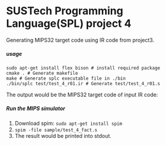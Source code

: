 # SUSTech Programming Language(SPL) project 4

Generating MIPS32 target code using IR code from project3.



##### usage

```shell
sudo apt-get install flex bison # install required package
cmake . # Generate makefile
make # Generate splc executable file in ./bin
./bin/splc test/test_4_r01.ir # Generate test/test_4_r01.s
```

The output would be the MIPS32 target code of input IR code:



##### Run the MIPS simulator

1. Download spim: `sudo apt-get install spim`
2. `spim -file sample/test_4_fact.s `
3. The result would be printed into stdout.